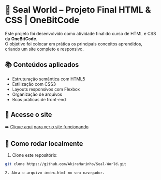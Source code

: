 # 🌊 Seal World – Projeto Final HTML & CSS | OneBitCode

Este projeto foi desenvolvido como atividade final do curso de HTML e CSS da **OneBitCode**.  
O objetivo foi colocar em prática os principais conceitos aprendidos, criando um site completo e responsivo.

## 📚 Conteúdos aplicados

- Estruturação semântica com HTML5
- Estilização com CSS3
- Layouts responsivos com Flexbox
- Organização de arquivos
- Boas práticas de front-end

## 🚀 Acesse o site

➡️ [Clique aqui para ver o site funcionando](https://akiramarinho.github.io/Seal-World/)

## 📁 Como rodar localmente

1. Clone este repositório:
```bash
git clone https://github.com/AkiraMarinho/Seal-World.git

2. Abra o arquivo index.html no seu navegador.
